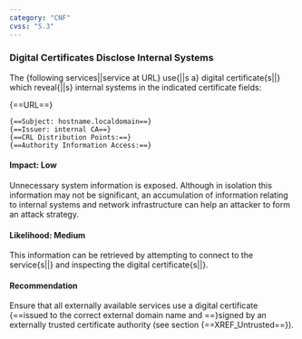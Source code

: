 ```yaml
---
category: "CNF"
cvss: "5.3"
---
```

### Digital Certificates Disclose Internal Systems
The {following services||service at URL} use{||s a} digital certificate{s||} which reveal{||s} internal systems in the indicated certificate fields:

{==URL==}
```
{==Subject: hostname.localdomain==}
{==Issuer: internal CA==}
{==CRL Distribution Points:==}
{==Authority Information Access:==}
```
#### Impact: Low
Unnecessary system information is exposed. Although in isolation this information may not be significant, an accumulation of information relating to internal systems and network infrastructure can help an attacker to form an attack strategy.
#### Likelihood: Medium
This information can be retrieved by attempting to connect to the service{s||} and inspecting the digital certificate{s||}.
#### Recommendation
Ensure that all externally available services use a digital certificate {==issued to the correct external domain name and ==}signed by an externally trusted certificate authority (see section {==XREF_Untrusted==}).